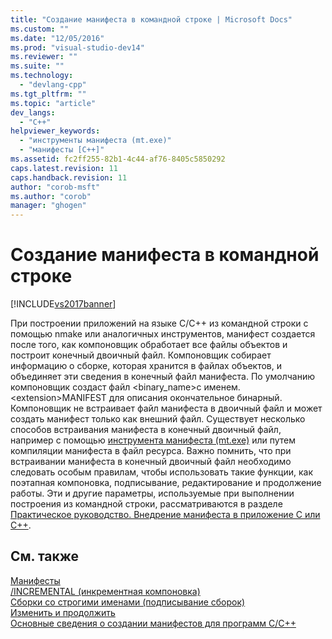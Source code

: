 ```yaml
---
title: "Создание манифеста в командной строке | Microsoft Docs"
ms.custom: ""
ms.date: "12/05/2016"
ms.prod: "visual-studio-dev14"
ms.reviewer: ""
ms.suite: ""
ms.technology: 
  - "devlang-cpp"
ms.tgt_pltfrm: ""
ms.topic: "article"
dev_langs: 
  - "C++"
helpviewer_keywords: 
  - "инструменты манифеста (mt.exe)"
  - "манифесты [C++]"
ms.assetid: fc2ff255-82b1-4c44-af76-8405c5850292
caps.latest.revision: 11
caps.handback.revision: 11
author: "corob-msft"
ms.author: "corob"
manager: "ghogen"
---
```

# Создание манифеста в командной строке
[!INCLUDE[vs2017banner](../assembler/inline/includes/vs2017banner.md)]

При построении приложений на языке C\/C\+\+ из командной строки с помощью nmake или аналогичных инструментов, манифест создается после того, как компоновщик обработает все файлы объектов и построит конечный двоичный файл.  Компоновщик собирает информацию о сборке, которая хранится в файлах объектов, и объединяет эти сведения в конечный файл манифеста.  По умолчанию компоновщик создаст файл \<binary\_name\>с именем.\<extension\>MANIFEST для описания окончательное бинарный.  Компоновщик не встраивает файл манифеста в двоичный файл и может создать манифест только как внешний файл.  Существует несколько способов встраивания манифеста в конечный двоичный файл, например с помощью [инструмента манифеста \(mt.exe\)](http://msdn.microsoft.com/library/aa375649) или путем компиляции манифеста в файл ресурса.  Важно помнить, что при встраивании манифеста в конечный двоичный файл необходимо следовать особым правилам, чтобы использовать такие функции, как поэтапная компоновка, подписывание, редактирование и продолжение работы.  Эти и другие параметры, используемые при выполнении построения из командной строки, рассматриваются в разделе [Практическое руководство. Внедрение манифеста в приложение C или C\+\+](../build/how-to-embed-a-manifest-inside-a-c-cpp-application.md).  
  
## См. также  
 [Манифесты](http://msdn.microsoft.com/library/aa375365)   
 [\/INCREMENTAL \(инкрементная компоновка\)](../build/reference/incremental-link-incrementally.md)   
 [Сборки со строгими именами \(подписывание сборок\)](../dotnet/strong-name-assemblies-assembly-signing-cpp-cli.md)   
 [Изменить и продолжить](../Topic/Edit%20and%20Continue.md)   
 [Основные сведения о создании манифестов для программ C\/C\+\+](../Topic/Understanding%20Manifest%20Generation%20for%20C-C++%20Programs.md)